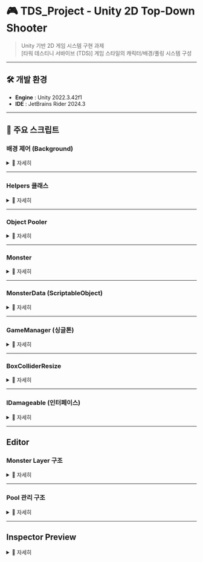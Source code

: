 # 🎮 TDS_Project - Unity 2D Top-Down Shooter
 
> Unity 기반 2D 게임 시스템 구현 과제  
> [타워 데스티니 서바이브 (TDS)] 게임 스타일의 캐릭터/배경/풀링 시스템 구성

---

## 🛠 개발 환경
- **Engine** : Unity 2022.3.42f1
- **IDE** : JetBrains Rider 2024.3

---

## 📂 주요 스크립트

### 배경 제어 (Background)
<details>
  <summary>🎇 자세히 </summary>
  
![image](https://github.com/user-attachments/assets/b70a54c4-a6b2-4a4f-b589-671dbf58660d)
- 배경이 좌측으로 반복 이동
- Hero 및 Camera는 고정된 상태

</details>

---

### Helpers 클래스
<details>
  <summary>🎇 자세히 </summary>
  
![image](https://github.com/user-attachments/assets/0357b1ab-e0a3-4145-98ed-c420f677ea16)
- 자주 쓰는 메서드 및 데이터 구조 정리
- 예: Hero, Monster 스탯 상수, 로그 래핑 등

</details>

---

### Object Pooler
<details>
  <summary>🎇 자세히 </summary>
  
![image](https://github.com/user-attachments/assets/90544f18-c8a2-4c85-8c54-7b293f278000)
- Bullet, Monster 등 반복 생성되는 오브젝트 풀 관리
- 메모리 최소화 및 성능 최적화 목적

</details>

---

### Monster
<details>
  <summary>🎇 자세히 </summary>
  
![image](https://github.com/user-attachments/assets/10095a6a-c4ac-4418-9386-1d513e4f3077)
- 캐싱 활용을 통한 성능 최적화  
- 변수, 컴포넌트 접근 최소화

![image](https://github.com/user-attachments/assets/ae46247b-d996-4fe5-9489-f94b9fa4def2)
- LayerMask를 비트 연산으로 직접 설정

![image](https://github.com/user-attachments/assets/2f9eaafa-916a-4718-8435-0200f7f204f1)
- Raycast를 통해 전방 물체 감지  
  → Collider 겹침 방지를 위한 Ray 시작 위치 조정

![image](https://github.com/user-attachments/assets/266d9410-672d-412f-91ce-4f83e0c76823)
- 몬스터 활성화 시(OnEnable)에만 초기 정보 세팅

![image](https://github.com/user-attachments/assets/120da543-43e4-4817-aacd-7d07e0c23a81)
- 인터페이스(`IDamageable`) 사용으로 유연한 확장성 확보

</details>

---

### MonsterData (ScriptableObject)
<details>
  <summary>🎇 자세히 </summary>
  
![image](https://github.com/user-attachments/assets/448236a2-15c0-41b7-8272-02a3d7376079)
- 몬스터 정보 관리 (공격력, 이동속도 등 공통값)

</details>

---

### GameManager (싱글톤)
<details>
  <summary>🎇 자세히 </summary>
  
![image](https://github.com/user-attachments/assets/ce88afb9-8b2e-429b-870d-3a1e9837c85e)
- 제네릭 `Singleton<T>` 기반 구조 사용
- 게임 상태 관리: Run, Pause, GameOver

</details>

---

### BoxColliderResize
<details>
  <summary>🎇 자세히 </summary>
  
![image](https://github.com/user-attachments/assets/49e0b60a-b993-4f3e-a792-95b6ca6a0386)
- HP가 0이 된 박스 제거 시, **다른 몬스터가 빈 공간을 통과하지 못하게 처리**

</details>

---

### IDamageable (인터페이스)
<details>
  <summary>🎇 자세히 </summary>
  
![image](https://github.com/user-attachments/assets/5723f210-fbfe-4c17-b57c-acc54230dda2)
- Box, Monster 등 다양한 객체에 데미지를 줄 수 있도록 다형성 제공

</details>

---
## Editor
### Monster Layer 구조
<details>
  <summary>🎇 자세히 </summary>
  
![image](https://github.com/user-attachments/assets/dab52e3e-b90b-4057-8266-4126031ebc2e)

- 몬스터는 **3개의 Line 중 랜덤한 위치**에 소환됨
- 각 Line마다 고유 Layer를 사용해 **서로 충돌하지 않음**
- **Prefab 소환 시 해당 라인의 Layer를 상속**

</details>

---

### Pool 관리 구조
<details>
  <summary>🎇 자세히 </summary>
  
![image](https://github.com/user-attachments/assets/92f5e240-6879-4101-8f44-3bbd5d12fc6d)
- 모든 풀 오브젝트는 **Objects 부모 오브젝트 하위에 배치**되어 관리됨

</details>

---

## Inspector Preview
<details>
  <summary>🎇 자세히 </summary>
  
![image](https://github.com/user-attachments/assets/2ab6594f-7bd7-408d-85d9-04c411b3d85c)
- 각 라인, 풀, Manager 등 직관적으로 Inspector에서 관리 가능

</details>

